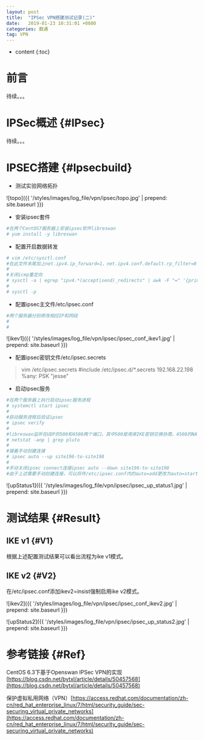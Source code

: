 ```yaml
---
layout: post
title:  "IPSec VPN搭建测试记录(二)"
date:   2019-01-23 10:31:01 +0800
categories: 数通
tag: VPN
---
```


* content
{:toc}


前言
====================================
待续。。。

IPSec概述                                                    {#IPsec}
====================================
待续。。。

IPSEC搭建                                                    {#Ipsecbuild}
====================================
+ 测试实验网络拓扑

![topo]({{ '/styles/images/log_file/vpn/ipsec/topo.jpg' | prepend: site.baseurl  }})

+ 安装ipsec套件
```bash
#在两个CentOS7服务器上安装ipsec软件libreswan
# yum install -y libreswan
```

+ 配置开启数据转发
```bash
# vim /etc/sysctl.conf
#在此文件末尾加上net.ipv4.ip_forward=1，net.ipv4.conf.default.rp_filter=0
#
#关闭icmp重定向
# sysctl -a | egrep "ipv4.*(accept|send)_redirects" | awk -F "=" '{print$1"= 0"}' >> /etc/sysctl.conf
#
# sysctl -p
```

+ 配置ipsec主文件/etc/ipsec.conf
```bash
#两个服务器分别修改相应IP和网段
#
#
```
![ikev1]({{ '/styles/images/log_file/vpn/ipsec/ipsec_conf_ikev1.jpg' | prepend: site.baseurl  }})

+ 配置ipsec密钥文件/etc/ipsec.secrets
> vim /etc/ipsec.secrets
> #include /etc/ipsec.d/*.secrets
> 192.168.22.198  %any:   PSK "jesse"

+ 启动ipsec服务
```bash
#在两个服务器上执行启动ipsec服务进程
# systemctl start ipsec
#
#启动服务进程后验证ipsec
# ipsec verify
#
#libreswan监听在UDP的500和4500两个端口，其中500是用来IKE密钥交换协商，4500的NAT-T是nat穿透的
# netstat -anp | grep pluto
#
#接着手动创建连接
# ipsec auto --up site196-to-site198
#
#手动关闭ipsec connect连接ipsec auto --down site196-to-site198
#由于上述需要手动创建连接，可以将件/etc/ipsec.conf内的auto=add更改为auto=start则可启动ipsec时就可自动进行连接。
```
![upStatus1]({{ '/styles/images/log_file/vpn/ipsec/ipsec_up_status1.jpg' | prepend: site.baseurl  }})

测试结果                                                    {#Result}
====================================

IKE v1                                                    {#V1}
------------------------------------

根据上述配置测试结果可以看出流程为ike v1模式。

IKE v2                                                    {#V2}
------------------------------------

在/etc/ipsec.conf添加ikev2=insist强制启用ike v2模式。

![ikev2]({{ '/styles/images/log_file/vpn/ipsec/ipsec_conf_ikev2.jpg' | prepend: site.baseurl  }})

![upStatus2]({{ '/styles/images/log_file/vpn/ipsec/ipsec_up_status2.jpg' | prepend: site.baseurl  }})

参考链接                                                    {#Ref}
====================================
CentOS 6.3下基于Openswan IPSec VPN的实现[https://blog.csdn.net/bytxl/article/details/50457568](https://blog.csdn.net/bytxl/article/details/50457568)

保护虚拟私用网络（VPN）[https://access.redhat.com/documentation/zh-cn/red_hat_enterprise_linux/7/html/security_guide/sec-securing_virtual_private_networks](https://access.redhat.com/documentation/zh-cn/red_hat_enterprise_linux/7/html/security_guide/sec-securing_virtual_private_networks)
